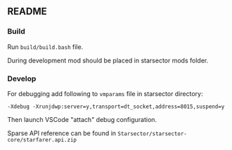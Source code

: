 ## README

### Build
Run `build/build.bash` file.

During development mod should be placed in starsector mods folder.


### Develop
For debugging add following to `vmparams` file in starsector directory:

```
-Xdebug -Xrunjdwp:server=y,transport=dt_socket,address=8015,suspend=y
```

Then launch VSCode "attach" debug configuration.

Sparse API reference can be found in `Starsector/starsector-core/starfarer.api.zip`
